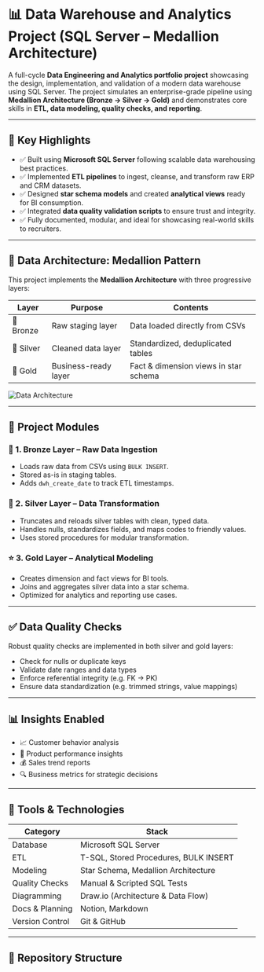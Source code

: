 # 📊 Data Warehouse and Analytics Project (SQL Server – Medallion Architecture)

A full-cycle **Data Engineering and Analytics portfolio project** showcasing the design, implementation, and validation of a modern data warehouse using SQL Server. The project simulates an enterprise-grade pipeline using **Medallion Architecture (Bronze → Silver → Gold)** and demonstrates core skills in **ETL, data modeling, quality checks, and reporting**.

---

## 🚀 Key Highlights

- ✅ Built using **Microsoft SQL Server** following scalable data warehousing best practices.
- ✅ Implemented **ETL pipelines** to ingest, cleanse, and transform raw ERP and CRM datasets.
- ✅ Designed **star schema models** and created **analytical views** ready for BI consumption.
- ✅ Integrated **data quality validation scripts** to ensure trust and integrity.
- ✅ Fully documented, modular, and ideal for showcasing real-world skills to recruiters.

---

## 🧱 Data Architecture: Medallion Pattern

This project implements the **Medallion Architecture** with three progressive layers:

| Layer  | Purpose             | Contents                              |
|--------|---------------------|---------------------------------------|
| 🥉 Bronze | Raw staging layer    | Data loaded directly from CSVs         |
| 🥈 Silver | Cleaned data layer   | Standardized, deduplicated tables      |
| 🥇 Gold   | Business-ready layer | Fact & dimension views in star schema |

![Data Architecture](docs/Data%20Architecture%28Layers%29.png)

---

## 📘 Project Modules

### 🔹 1. Bronze Layer – Raw Data Ingestion
- Loads raw data from CSVs using `BULK INSERT`.
- Stored as-is in staging tables.
- Adds `dwh_create_date` to track ETL timestamps.

### 🔸 2. Silver Layer – Data Transformation
- Truncates and reloads silver tables with clean, typed data.
- Handles nulls, standardizes fields, and maps codes to friendly values.
- Uses stored procedures for modular transformation.

### ⭐ 3. Gold Layer – Analytical Modeling
- Creates dimension and fact views for BI tools.
- Joins and aggregates silver data into a star schema.
- Optimized for analytics and reporting use cases.

---

## ✅ Data Quality Checks

Robust quality checks are implemented in both silver and gold layers:

- Check for nulls or duplicate keys
- Validate date ranges and data types
- Enforce referential integrity (e.g. FK → PK)
- Ensure data standardization (e.g. trimmed strings, value mappings)

---

## 📊 Insights Enabled

- 📈 Customer behavior analysis
- 🛒 Product performance insights
- 💰 Sales trend reports
- 🔍 Business metrics for strategic decisions

---

## 🧪 Tools & Technologies

| Category         | Stack                                               |
|------------------|-----------------------------------------------------|
| Database         | Microsoft SQL Server                                |
| ETL              | T-SQL, Stored Procedures, BULK INSERT               |
| Modeling         | Star Schema, Medallion Architecture                 |
| Quality Checks   | Manual & Scripted SQL Tests                         |
| Diagramming      | Draw.io (Architecture & Data Flow)                 |
| Docs & Planning  | Notion, Markdown                                    |
| Version Control  | Git & GitHub                                        |

---

## 📂 Repository Structure

